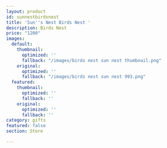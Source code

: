 ```yaml
---
layout: product
id: sunnestbirdsnest
title: 'Sun''s Nest Birds Nest '
description: Birds Nest
price: "1200"
images:
  default:
    thumbnail:
      optimized: ''
      fallback: "/images/birds nest sun nest thumbnail.png"
    original:
      optimized: ''
      fallback: "/images/birds nest sun nest 993.png"
  featured:
    thumbnail:
      optimized: ''
      fallback: ''
    original:
      optimized: ''
      fallback: ''
category: gifts
featured: false
section: Store

---
```

